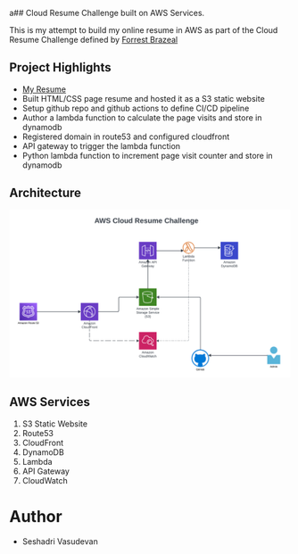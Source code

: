 a## Cloud Resume Challenge built on AWS Services. 

This is my attempt to build my online resume in AWS as part of the Cloud Resume Challenge defined by  <a href="https://cloudresumechallenge.dev/docs/the-challenge/aws/" target="_blank">  Forrest Brazeal</a> 

## Project Highlights

* <a href="https://www.seshadri-resume.net/index.html" target="_blank"> My Resume </a>
* Built HTML/CSS page resume and hosted it as a S3 static website
* Setup github repo and github actions to define CI/CD pipeline
* Author a lambda function to calculate the page visits and store in dynamodb
* Registered domain in route53 and configured cloudfront 
* API gateway to trigger the lambda function 
* Python lambda function to increment page visit counter and store in dynamodb

## Architecture

![Architecture](img/CloudArchitecture.png)

## AWS Services 

1. S3 Static Website
2. Route53
3. CloudFront
4. DynamoDB
5. Lambda
6. API Gateway
7. CloudWatch

# Author
* Seshadri Vasudevan

